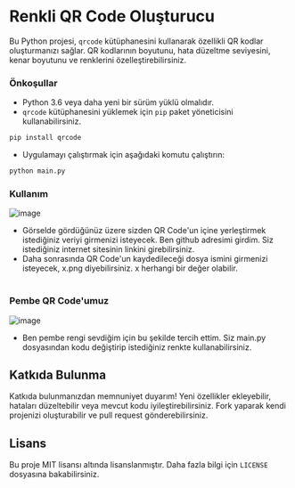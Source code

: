 # Renkli QR Code Oluşturucu

Bu Python projesi, `qrcode` kütüphanesini kullanarak özellikli QR kodlar oluşturmanızı sağlar. QR kodlarının boyutunu, hata düzeltme seviyesini, kenar boyutunu ve renklerini özelleştirebilirsiniz.

### Önkoşullar

- Python 3.6 veya daha yeni bir sürüm yüklü olmalıdır.
- `qrcode` kütüphanesini yüklemek için `pip` paket yöneticisini kullanabilirsiniz.

```bash
pip install qrcode
```
- Uygulamayı çalıştırmak için aşağıdaki komutu çalıştırın:
```bash
python main.py
```

### Kullanım

![image](https://github.com/caglauzundurukan/Colorful_QR_Code_Maker/assets/73706248/e05a09a2-b111-4014-ac46-32440c3cc949)
- Görselde gördüğünüz üzere sizden QR Code'un içine yerleştirmek istediğiniz veriyi girmenizi isteyecek. Ben github adresimi girdim. Siz istediğiniz internet sitesinin linkini girebilirsiniz.
- Daha sonrasında QR Code'un kaydedileceği dosya ismini girmenizi isteyecek, x.png diyebilirsiniz. x herhangi bir değer olabilir.
<br> <br>

### Pembe QR Code'umuz

![image](https://github.com/caglauzundurukan/Colorful_QR_Code_Maker/assets/73706248/ef4c19f9-e601-4ac8-ba67-a3cd3dc397fe)
- Ben pembe rengi sevdiğim için bu şekilde tercih ettim. Siz main.py dosyasından kodu değiştirip istediğiniz renkte kullanabilirsiniz. 

## Katkıda Bulunma

Katkıda bulunmanızdan memnuniyet duyarım! Yeni özellikler ekleyebilir, hataları düzeltebilir veya mevcut kodu iyileştirebilirsiniz. Fork yaparak kendi projenizi oluşturabilir ve pull request gönderebilirsiniz.

## Lisans

Bu proje MIT lisansı altında lisanslanmıştır. Daha fazla bilgi için `LICENSE` dosyasına bakabilirsiniz.
